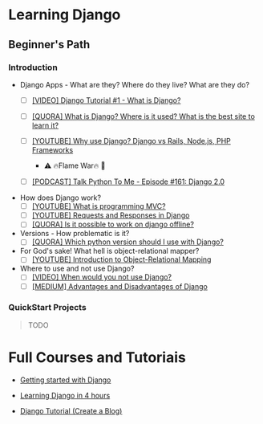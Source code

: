 # Learning Django

## Beginner's Path  

### Introduction

- Django Apps - What are they? Where do they live? What are they do? 
  - [ ] [[VIDEO] Django Tutorial #1 - What is Django?](https://www.youtube.com/watch?v=n-FTlQ7Djqc)
  - [ ] [[QUORA] What is Django? Where is it used? What is the best site to learn it?](https://www.quora.com/What-is-Django-Where-is-it-used-What-is-the-best-site-to-learn-it)
  - [ ] [[YOUTUBE] Why use Django? Django vs Rails, Node.js, PHP Frameworks](https://www.youtube.com/watch?v=topjvXzjdYM)
    - :warning:	 :fire:Flame War:fire: :fire_engine:
  - [ ] [[PODCAST] Talk Python To Me - Episode #161: Django 2.0](https://talkpython.fm/episodes/show/161/django-2.0)



- How does Django work?
  - [ ] [[YOUTUBE] What is programming MVC?](https://www.youtube.com/watch?v=1IsL6g2ixak)
  - [ ] [[YOUTUBE] Requests and Responses in Django](https://www.youtube.com/watch?v=Lwp73bSaplo)
  - [ ] [[QUORA] Is it possible to work on django offline?](https://www.quora.com/Is-it-possible-to-work-on-django-offline)

- Versions - How problematic is it?
  - [ ] [[QUORA] Which python version should I use with Django?](https://www.quora.com/Which-python-version-should-I-use-with-Django)

- For God's sake! What hell is object-relational mapper?
  - [ ] [[YOUTUBE] Introduction to Object-Relational Mapping](https://www.youtube.com/watch?v=dHQ-I7kr_SY)

- Where to use and not use Django?
  - [ ] [[VIDEO] When would you not use Django?](https://www.youtube.com/watch?v=xh8HasMvdTw)
  - [ ] [[MEDIUM] Advantages and Disadvantages of Django](https://hackernoon.com/advantages-and-disadvantages-of-django-499b1e20a2c5)
  
### QuickStart Projects 
> TODO

# Full Courses and Tutoriais
- [Getting started with Django](https://www.djangoproject.com/start/)

- [Learning Django in 4 hours](http://slash4.net/blog/django-tutorial/learn-django-introduction-and-basics.html)

- [Django Tutorial (Create a Blog)](https://www.youtube.com/playlist?list=PL4cUxeGkcC9ib4HsrXEYpQnTOTZE1x0uc)

